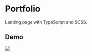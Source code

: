 # Portfolio

Landing page with TypeScript and SCSS.

## Demo
 <img src="https://www.dropbox.com/s/4fssj8w0qbltxv7/ezgif.com-video-to-gif.gif?raw=1"/>
